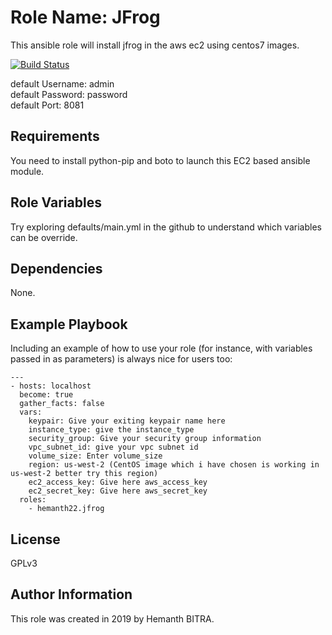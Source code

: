 Role Name: JFrog
=========

This ansible role will install jfrog in the aws ec2 using centos7 images.  

[![Build Status](https://travis-ci.org/hemanth22/ansible-role-jfrog.svg?branch=master)](https://travis-ci.org/hemanth22/ansible-role-jfrog)  

default Username: admin  
default Password: password  
default Port: 8081

Requirements
------------

You need to install python-pip and boto to launch this EC2 based ansible module.

Role Variables
--------------

Try exploring defaults/main.yml in the github to understand which variables can be override.

Dependencies
------------

None.

Example Playbook
----------------

Including an example of how to use your role (for instance, with variables passed in as parameters) is always nice for users too:

```
---
- hosts: localhost
  become: true
  gather_facts: false
  vars:
    keypair: Give your exiting keypair name here
    instance_type: give the instance_type
    security_group: Give your security group information
    vpc_subnet_id: give your vpc subnet id
    volume_size: Enter volume_size
    region: us-west-2 (CentOS image which i have chosen is working in us-west-2 better try this region)
    ec2_access_key: Give here aws_access_key
    ec2_secret_key: Give here aws_secret_key
  roles:
    - hemanth22.jfrog
```

License
-------

GPLv3

Author Information
------------------

This role was created in 2019 by Hemanth BITRA.
